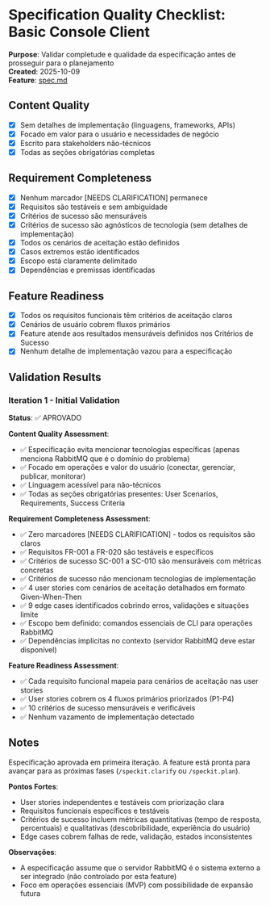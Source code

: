 # Specification Quality Checklist: Basic Console Client

**Purpose**: Validar completude e qualidade da especificação antes de prosseguir para o planejamento  
**Created**: 2025-10-09  
**Feature**: [spec.md](../spec.md)

## Content Quality

- [x] Sem detalhes de implementação (linguagens, frameworks, APIs)
- [x] Focado em valor para o usuário e necessidades de negócio
- [x] Escrito para stakeholders não-técnicos
- [x] Todas as seções obrigatórias completas

## Requirement Completeness

- [x] Nenhum marcador [NEEDS CLARIFICATION] permanece
- [x] Requisitos são testáveis e sem ambiguidade
- [x] Critérios de sucesso são mensuráveis
- [x] Critérios de sucesso são agnósticos de tecnologia (sem detalhes de implementação)
- [x] Todos os cenários de aceitação estão definidos
- [x] Casos extremos estão identificados
- [x] Escopo está claramente delimitado
- [x] Dependências e premissas identificadas

## Feature Readiness

- [x] Todos os requisitos funcionais têm critérios de aceitação claros
- [x] Cenários de usuário cobrem fluxos primários
- [x] Feature atende aos resultados mensuráveis definidos nos Critérios de Sucesso
- [x] Nenhum detalhe de implementação vazou para a especificação

## Validation Results

### Iteration 1 - Initial Validation

**Status**: ✅ APROVADO

**Content Quality Assessment**:
- ✅ Especificação evita mencionar tecnologias específicas (apenas menciona RabbitMQ que é o domínio do problema)
- ✅ Focado em operações e valor do usuário (conectar, gerenciar, publicar, monitorar)
- ✅ Linguagem acessível para não-técnicos
- ✅ Todas as seções obrigatórias presentes: User Scenarios, Requirements, Success Criteria

**Requirement Completeness Assessment**:
- ✅ Zero marcadores [NEEDS CLARIFICATION] - todos os requisitos são claros
- ✅ Requisitos FR-001 a FR-020 são testáveis e específicos
- ✅ Critérios de sucesso SC-001 a SC-010 são mensuráveis com métricas concretas
- ✅ Critérios de sucesso não mencionam tecnologias de implementação
- ✅ 4 user stories com cenários de aceitação detalhados em formato Given-When-Then
- ✅ 9 edge cases identificados cobrindo erros, validações e situações limite
- ✅ Escopo bem definido: comandos essenciais de CLI para operações RabbitMQ
- ✅ Dependências implícitas no contexto (servidor RabbitMQ deve estar disponível)

**Feature Readiness Assessment**:
- ✅ Cada requisito funcional mapeia para cenários de aceitação nas user stories
- ✅ User stories cobrem os 4 fluxos primários priorizados (P1-P4)
- ✅ 10 critérios de sucesso mensuráveis e verificáveis
- ✅ Nenhum vazamento de implementação detectado

## Notes

Especificação aprovada em primeira iteração. A feature está pronta para avançar para as próximas fases (`/speckit.clarify` ou `/speckit.plan`).

**Pontos Fortes**:
- User stories independentes e testáveis com priorização clara
- Requisitos funcionais específicos e testáveis
- Critérios de sucesso incluem métricas quantitativas (tempo de resposta, percentuais) e qualitativas (descobribilidade, experiência do usuário)
- Edge cases cobrem falhas de rede, validação, estados inconsistentes

**Observações**:
- A especificação assume que o servidor RabbitMQ é o sistema externo a ser integrado (não controlado por esta feature)
- Foco em operações essenciais (MVP) com possibilidade de expansão futura

